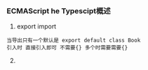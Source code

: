 ### ECMAScript he Typescipt概述

1. export import
```
当导出只有一个默认是 export default class Book
引入时 直接引入即可 不需要{} 多个时需要需要{}
```
2. 
